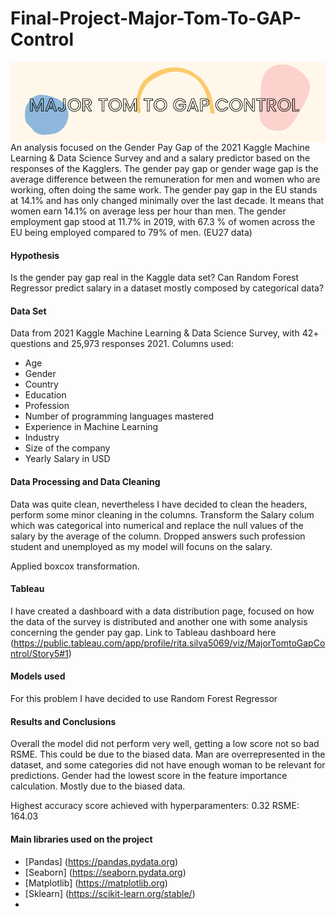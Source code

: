 # Final-Project-Major-Tom-To-GAP-Control


<img src="gap_c.png"
     alt="gap"
     style="float: left; margin-right: 15px;" />
     
     

An analysis focused on the Gender Pay Gap of the 2021 Kaggle Machine Learning & Data Science Survey and and a salary predictor based on the responses of the Kagglers.
The gender pay gap or gender wage gap is the average difference between the remuneration for men and women who are working, often doing the same work.
The gender pay gap in the EU stands at 14.1% and has only changed minimally over the last decade. It means that women earn 14.1% on average less per hour than men.
The gender employment gap stood at 11.7% in 2019, with 67.3 % of women across the EU being employed compared to 79% of men. 
(EU27 data)

#### Hypothesis 

Is the gender pay gap real in the Kaggle data set?
Can Random Forest Regressor predict salary in a dataset mostly composed by categorical data?


#### Data Set

Data from 2021 Kaggle Machine Learning & Data Science Survey, with 42+ questions and 25,973 responses 2021. Columns used:

- Age
- Gender
- Country
- Education
- Profession
- Number of programming languages mastered
- Experience in Machine Learning
- Industry
- Size of the company 
- Yearly Salary in USD


#### Data Processing and Data Cleaning

Data was quite clean, nevertheless I have decided to clean the headers, perform some minor cleaning in the columns. Transform the Salary colum which was categorical into numerical and replace the null values of the salary by the average of the column. Dropped answers such profession student and unemployed as my model will focuns on the salary.

Applied boxcox transformation.

####  Tableau

I have created a dashboard with a data distribution page, focused on how the data of the survey is distributed and another one with some analysis concerning the gender pay gap.
Link to Tableau dashboard here (https://public.tableau.com/app/profile/rita.silva5069/viz/MajorTomtoGapControl/Story5#1)


#### Models used

For this problem I have decided to use Random Forest Regressor

#### Results and Conclusions

Overall the model did not perform very well, getting a low score not so bad RSME. This could be due to the biased data. Man are overrepresented in the dataset, and some categories did not have enough woman to be relevant for predictions.
Gender had the lowest score in the feature importance calculation. Mostly due to the biased data.

Highest accuracy score achieved with hyperparamenters: 0.32
RSME: 164.03



#### Main libraries used on the project

- [Pandas] (https://pandas.pydata.org)
- [Seaborn] (https://seaborn.pydata.org)
- [Matplotlib] (https://matplotlib.org)
- [Sklearn] (https://scikit-learn.org/stable/)
- 


